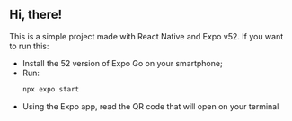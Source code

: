 ## Hi, there!
This is a simple project made with React Native and Expo v52.
If you want to run  this:
- Install the 52 version of Expo Go on your smartphone;
- Run: 
   ```bash
   npx expo start
   ```
- Using the Expo app, read the QR code that will open on your terminal
